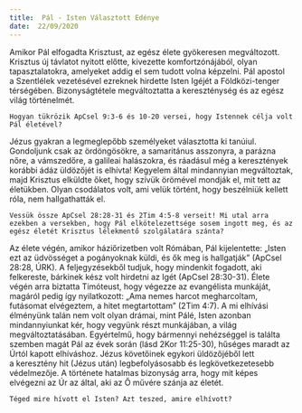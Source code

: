 ```yaml
---
title:  Pál - Isten Választott Edénye
date:  22/09/2020
---
```


Amikor Pál elfogadta Krisztust, az egész élete gyökeresen megváltozott. Krisztus új távlatot nyitott előtte, kivezette komfortzónájából, olyan tapasztalatokra, amelyeket addig el sem tudott volna képzelni. Pál apostol a Szentlélek vezetésével ezreknek hirdette Isten Igéjét a Földközi-tenger térségében. Bizonyságtétele megváltoztatta a kereszténység és az egész világ történelmét.

`Hogyan tükrözik ApCsel 9:3-6 és 10-20 versei, hogy Istennek célja volt Pál életével?`

Jézus gyakran a legmeglepőbb személyeket választotta ki tanúiul. Gondoljunk csak az ördöngösökre, a samaritánus asszonyra, a parázna nőre, a vámszedőre, a galileai halászokra, és ráadásul még a keresztények korábbi ádáz üldözőjét is elhívta! Kegyelem által mindannyian megváltoztak, majd Krisztus elküldte őket, hogy szívük örömével mondják el, mit tett az életükben. Olyan csodálatos volt, ami velük történt, hogy beszélniük kellett róla, nem hallgathatták el.

`Vessük össze ApCsel 28:28-31 és 2Tim 4:5-8 verseit! Mi utal arra ezekben a versekben, hogy Pál elkötelezettsége sosem ingott meg, és az egész életét Krisztus lélekmentő szolgálatára szánta?`

Az élete végén, amikor háziőrizetben volt Rómában, Pál kijelentette: „Isten ezt az üdvösséget a pogányoknak küldi, és ők meg is hallgatják” (ApCsel 28:28, ÚRK). A feljegyzésekből tudjuk, hogy mindenkit fogadott, aki felkereste, bárkinek kész volt hirdetni az Igét (ApCsel 28:30-31). Élete végén arra biztatta Timóteust, hogy végezze az evangélista munkáját, magáról pedig így nyilatkozott: „Ama nemes harcot megharcoltam, futásomat elvégeztem, a hitet megtartottam” (2Tim 4:7). A mi elhívási élményünk talán nem volt olyan drámai, mint Pálé, Isten azonban mindannyiunkat kér, hogy vegyünk részt munkájában, a világ megváltoztatásában. Egyértelmű, hogy bármennyi nehézséggel is találta szemben magát Pál az évek során (lásd 2Kor 11:25-30), hűséges maradt az Úrtól kapott elhíváshoz. Jézus követőinek egykori üldözőjéből lett a keresztény hit (Jézus után) legbefolyásosabb és legkövetkezetesebb védelmezője. A története hatalmas bizonyság arra, hogy mit képes elvégezni az Úr az által, aki az Ő művére szánja az életét.

`Téged mire hívott el Isten? Azt teszed, amire elhívott?`